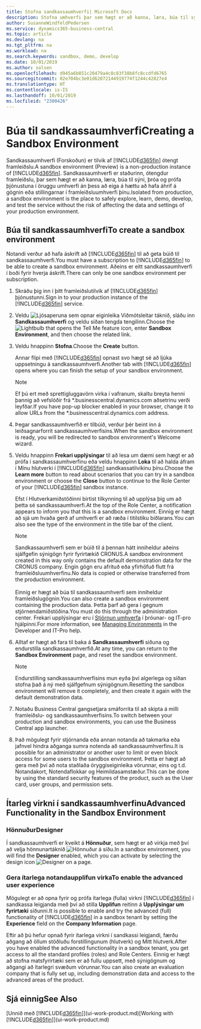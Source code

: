 ```yaml
---
title: Stofna sandkassaumhverfi| Microsoft Docs
description: Stofna umhverfi þar sem hægt er að kanna, læra, búa til sýni, þróa og prófa.
author: SusanneWindfeldPedersen
ms.service: dynamics365-business-central
ms.topic: article
ms.devlang: na
ms.tgt_pltfrm: na
ms.workload: na
ms.search.keywords: sandbox, demo, develop
ms.date: 10/01/2019
ms.author: solsen
ms.openlocfilehash: d945a6b851c20479a4c8c83f38b8fc8ccdfd6765
ms.sourcegitcommit: 02e704bc3e01d62072144919774f1244c42827e4
ms.translationtype: HT
ms.contentlocale: is-IS
ms.lasthandoff: 10/01/2019
ms.locfileid: "2300426"
---
```

# <a name="creating-a-sandbox-environment"></a><span data-ttu-id="7baf6-103">Búa til sandkassaumhverfi</span><span class="sxs-lookup"><span data-stu-id="7baf6-103">Creating a Sandbox Environment</span></span>
<span data-ttu-id="7baf6-104">Sandkassaumhverfi (Forskoðun) er tilvik af [!INCLUDE[d365fin](includes/d365fin_md.md)] ótengt framleiðslu.</span><span class="sxs-lookup"><span data-stu-id="7baf6-104">A sandbox environment (Preview) is a non-production instance of [!INCLUDE[d365fin](includes/d365fin_md.md)].</span></span> <span data-ttu-id="7baf6-105">Sandkassaumhverfi er staðurinn, ótengdur framleiðslu, þar sem hægt er að kanna, læra, búa til sýni, þróa og prófa þjónustuna í öruggu umhverfi án þess að eiga á hættu að hafa áhrif á gögnin eða stillingarnar í framleiðsluumhverfi þínu.</span><span class="sxs-lookup"><span data-stu-id="7baf6-105">Isolated from production, a sandbox environment is the place to safely explore, learn, demo, develop, and test the service without the risk of affecting the data and settings of your production environment.</span></span>

## <a name="to-create-a-sandbox-environment"></a><span data-ttu-id="7baf6-106">Búa til sandkassaumhverfi</span><span class="sxs-lookup"><span data-stu-id="7baf6-106">To create a sandbox environment</span></span>
<span data-ttu-id="7baf6-107">Notandi verður að hafa áskrift að [!INCLUDE[d365fin](includes/d365fin_md.md)] til að geta búið til sandkassaumhverfi.</span><span class="sxs-lookup"><span data-stu-id="7baf6-107">You must have a subscription to [!INCLUDE[d365fin](includes/d365fin_md.md)] to be able to create a sandbox environment.</span></span> <span data-ttu-id="7baf6-108">Aðeins er eitt sandkassaumhverfi í boði fyrir hverja áskrift.</span><span class="sxs-lookup"><span data-stu-id="7baf6-108">There can only be one sandbox environment per subscription.</span></span>

1. <span data-ttu-id="7baf6-109">Skráðu þig inn í þitt framleiðslutilvik af [!INCLUDE[d365fin](includes/d365fin_md.md)] þjónustunni.</span><span class="sxs-lookup"><span data-stu-id="7baf6-109">Sign in to your production instance of the [!INCLUDE[d365fin](includes/d365fin_md.md)] service.</span></span>

2. <span data-ttu-id="7baf6-110">Veldu ![Ljósaperuna sem opnar eiginleika Viðmótsleitar](media/ui-search/search_small.png "Segðu mér hvað þú vilt gera") táknið, sláðu inn **Sandkassaumhverfi** og veldu síðan tengda tengilinn.</span><span class="sxs-lookup"><span data-stu-id="7baf6-110">Choose the ![Lightbulb that opens the Tell Me feature](media/ui-search/search_small.png "Tell me what you want to do") icon, enter **Sandbox Environment**, and then choose the related link.</span></span>
<!-- ![Sandbox Environment Setup](./media/across-sandbox/sandbox-environment-setup.png) -->
3. <span data-ttu-id="7baf6-111">Veldu hnappinn **Stofna**.</span><span class="sxs-lookup"><span data-stu-id="7baf6-111">Choose the **Create** button.</span></span>  

    <span data-ttu-id="7baf6-112">Annar flipi með [!INCLUDE[d365fin](includes/d365fin_md.md)] opnast svo hægt sé að ljúka uppsetningu á sandkassaumhverfi.</span><span class="sxs-lookup"><span data-stu-id="7baf6-112">Another tab with [!INCLUDE[d365fin](includes/d365fin_md.md)] opens where you can finish the setup of your sandbox environment.</span></span>

    > [!NOTE]  
    >  <span data-ttu-id="7baf6-113">Ef þú ert með sprettigluggavörn virka í vafranum, skaltu breyta henni þannig að vefslóðir frá \*.businesscentral.dynamics.com aðsetrinu verði leyfðar.</span><span class="sxs-lookup"><span data-stu-id="7baf6-113">If you have pop-up blocker enabled in your browser, change it to allow URLs from the \*.businesscentral.dynamics.com address.</span></span>

4. <span data-ttu-id="7baf6-114">Þegar sandkassaumhverfið er tilbúið, verður þér beint inn á leiðsagnarforrit sandkassaumhverfisins.</span><span class="sxs-lookup"><span data-stu-id="7baf6-114">When the sandbox environment is ready, you will be redirected to sandbox environment's Welcome wizard.</span></span>
<!-- ![Sandbox Welcome Wizard](./media/across-sandbox/sandbox-wizard.png) -->

5. <span data-ttu-id="7baf6-115">Veldu hnappinn **Frekari upplýsingar** til að lesa um dæmi sem hægt er að prófa í sandkassaumhverfinu eða veldu hnappinn **Loka** til að halda áfram í Mínu hlutverki í [!INCLUDE[d365fin](includes/d365fin_md.md)] sandkassatilvikinu þínu.</span><span class="sxs-lookup"><span data-stu-id="7baf6-115">Choose the **Learn more** button to read about scenarios that you can try in a sandbox environment or choose the **Close** button to continue to the Role Center of your [!INCLUDE[d365fin](includes/d365fin_md.md)] sandbox instance.</span></span>

    <span data-ttu-id="7baf6-116">Efst í Hlutverkamiðstöðinni birtist tilkynning til að upplýsa þig um að þetta sé sandkassaumhverfi.</span><span class="sxs-lookup"><span data-stu-id="7baf6-116">At the top of the Role Center, a notification appears to inform you that this is a sandbox environment.</span></span> <span data-ttu-id="7baf6-117">Einnig er hægt að sjá um hvaða gerð af umhverfi er að ræða í titilstiku biðlarans.</span><span class="sxs-lookup"><span data-stu-id="7baf6-117">You can also see the type of the environment in the title bar of the client.</span></span>
    <!-- ![Sandbox RoleCenter Notification](./media/across-sandbox/sandbox-rolecenter-notification.png) -->

    > [!NOTE]
    > <span data-ttu-id="7baf6-118">Sandkassaumhverfi sem er búið til á þennan hátt inniheldur aðeins sjálfgefin sýnigögn fyrir fyrirtækið CRONUS.</span><span class="sxs-lookup"><span data-stu-id="7baf6-118">A sandbox environment created in this way only contains the default demonstration data for the CRONUS company.</span></span> <span data-ttu-id="7baf6-119">Engin gögn eru afrituð eða yfirhöfuð flutt frá framleiðsluumhverfinu.</span><span class="sxs-lookup"><span data-stu-id="7baf6-119">No data is copied or otherwise transferred from the production environment.</span></span><br /><br />
    > <span data-ttu-id="7baf6-120">Einnig er hægt að búa til sandkassaumhverfi sem inniheldur framleiðslugögnin.</span><span class="sxs-lookup"><span data-stu-id="7baf6-120">You can also create a sandbox environment containing the production data.</span></span> <span data-ttu-id="7baf6-121">Þetta þarf að gera í gegnum stjórnendamiðstöðina.</span><span class="sxs-lookup"><span data-stu-id="7baf6-121">You must do this through the administration center.</span></span> <span data-ttu-id="7baf6-122">Frekari upplýsingar eru í [Stjórnun umhverfa](/dynamics365/business-central/dev-itpro/administration/tenant-admin-center-environments) í þróunar- og IT-pro hjálpinni.</span><span class="sxs-lookup"><span data-stu-id="7baf6-122">For more information, see [Managing Environments](/dynamics365/business-central/dev-itpro/administration/tenant-admin-center-environments) in the Developer and IT-Pro help.</span></span>

6. <span data-ttu-id="7baf6-123">Alltaf er hægt að fara til baka á **Sandkassaumhverfi** síðuna og endurstilla sandkassaumhverfið.</span><span class="sxs-lookup"><span data-stu-id="7baf6-123">At any time, you can return to the **Sandbox Environment** page, and reset the sandbox environment.</span></span>
    > [!NOTE]  
    >  <span data-ttu-id="7baf6-124">Endurstilling sandkassaumhverfisins mun eyða því algerlega og síðan stofna það á ný með sjálfgefnum sýnigögnum.</span><span class="sxs-lookup"><span data-stu-id="7baf6-124">Resetting the sandbox environment will remove it completely, and then create it again with the default demonstration data.</span></span>  

7. <span data-ttu-id="7baf6-125">Notaðu Business Central gangsetjara smáforrita til að skipta á milli framleiðslu- og sandkassaumhverfisins.</span><span class="sxs-lookup"><span data-stu-id="7baf6-125">To switch between your production and sandbox environments, you can use the Business Central app launcher.</span></span>
<!-- ![Sandbox Dynamics365 Menu](./media/across-sandbox/sandbox-dynamics365-menu.png) -->

8. <span data-ttu-id="7baf6-126">Það mögulegt fyrir stjórnanda eða annan notanda að takmarka eða jafnvel hindra aðganga sumra notenda að sandkassaumhverfinu.</span><span class="sxs-lookup"><span data-stu-id="7baf6-126">It is possible for an administrator or another user to limit or even block access for some users to the sandbox environment.</span></span> <span data-ttu-id="7baf6-127">Þetta er hægt að gera með því að nota staðlaða öryggiseiginleika vörunnar, eins og t.d. Notandakort, Notendaflokkar og Heimildasamstæður.</span><span class="sxs-lookup"><span data-stu-id="7baf6-127">This can be done by using the standard security features of the product, such as the User card, user groups, and permission sets.</span></span>

<!-- ![Sandbox Permission Sets](./media/across-sandbox/sandbox-permission-sets.png) -->

## <a name="advanced-functionality-in-the-sandbox-environment"></a><span data-ttu-id="7baf6-128">Ítarleg virkni í sandkassaumhverfinu</span><span class="sxs-lookup"><span data-stu-id="7baf6-128">Advanced Functionality in the Sandbox Environment</span></span>
### <a name="designer"></a><span data-ttu-id="7baf6-129">Hönnuður</span><span class="sxs-lookup"><span data-stu-id="7baf6-129">Designer</span></span>
<span data-ttu-id="7baf6-130">Í sandkassaumhverfi er kveikt á **Hönnuður**, sem hægt er að virkja með því að velja hönnunartáknið ![Hönnuður](./media/across-sandbox/sandbox-inclient-design-icon.png) á síðu.</span><span class="sxs-lookup"><span data-stu-id="7baf6-130">In a sandbox environment, you will find the **Designer** enabled, which you can activate by selecting the design icon ![Designer](./media/across-sandbox/sandbox-inclient-design-icon.png) on a page.</span></span>

<!-- ![In-client Designer](./media/across-sandbox/sandbox-inclient-designer.png) -->

### <a name="to-enable-the-advanced-user-experience"></a><span data-ttu-id="7baf6-131">Gera ítarlega notandaupplifun virka</span><span class="sxs-lookup"><span data-stu-id="7baf6-131">To enable the advanced user experience</span></span>
<span data-ttu-id="7baf6-132">Mögulegt er að opna fyrir og prófa ítarlega (fulla) virkni [!INCLUDE[d365fin](includes/d365fin_md.md)] í sandkassa leigjanda með því að stilla **Upplifun** reitinn á **Upplýsingar um fyrirtæki** síðunni.</span><span class="sxs-lookup"><span data-stu-id="7baf6-132">It is possible to enable and try the advanced (full) functionality of [!INCLUDE[d365fin](includes/d365fin_md.md)] in a sandbox tenant by setting the **Experience** field on the **Company Information** page.</span></span>

<!-- ![Sandbox Environment Advanced](./media/across-sandbox/sandbox-advanced.png) -->

<!-- ![Sandbox Production](./media/across-sandbox/sandbox-production.png) -->

<span data-ttu-id="7baf6-133">Eftir að þú hefur opnað fyrir ítarlega virkni í sandkassi leigjandi, færðu aðgang að öllum stöðluðu forstillingunum (hlutverk) og Mitt hlutverk.</span><span class="sxs-lookup"><span data-stu-id="7baf6-133">After you have enabled the advanced functionality in a sandbox tenant, you get access to all the standard profiles (roles) and Role Centers.</span></span> <span data-ttu-id="7baf6-134">Einnig er hægt að stofna matsfyrirtæki sem er að fullu uppsett, með sýnigögnum og aðgangi að ítarlegri svæðum vörunnar.</span><span class="sxs-lookup"><span data-stu-id="7baf6-134">You can also create an evaluation company that is fully set up, including demonstration data and access to the advanced areas of the product.</span></span>

<!-- ![Sandbox New Company](./media/across-sandbox/sandbox-newcompany.png) -->


## <a name="see-also"></a><span data-ttu-id="7baf6-135">Sjá einnig</span><span class="sxs-lookup"><span data-stu-id="7baf6-135">See Also</span></span>
<span data-ttu-id="7baf6-136">[Unnið með [!INCLUDE[d365fin](includes/d365fin_md.md)]](ui-work-product.md)</span><span class="sxs-lookup"><span data-stu-id="7baf6-136">[Working with [!INCLUDE[d365fin](includes/d365fin_md.md)]](ui-work-product.md)</span></span>  
